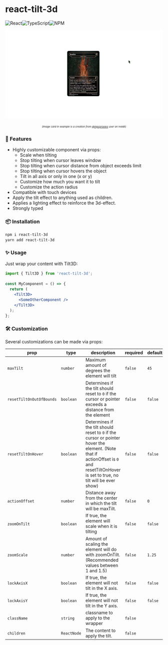 # react-tilt-3d
![React](https://img.shields.io/badge/react-%2320232a.svg?style=for-the-badge&logo=react&logoColor=%2361DAFB)![TypeScript](https://img.shields.io/badge/typescript-%23007ACC.svg?style=for-the-badge&logo=typescript&logoColor=white)![NPM](https://img.shields.io/badge/NPM-%23CB3837.svg?style=for-the-badge&logo=npm&logoColor=white)

<p align="center">
  <img src="https://raw.githubusercontent.com/danivalls/react-tilt-3d/master/assets/demogif.gif?raw=true" />
</p>
  <p align="center">
  <i style="font-size: 8px; text-align:center; width: 100%; display: inline-block;">(Image card in example is a creation from <a href="https://www.reddit.com/r/mpcproxies/comments/ydtuxu/hello_everyone_i_just_made_a_complete_fully_dark/">@mpcproxies</a> user on reddit)</i>
</p>
  

### 🚀 Features

- Highly customizable component via props:
  - Scale when tilting
  - Stop tilting when cursor leaves window
  - Stop tilting when cursor distance from object exceeds limit
  - Stop tilting when cursor hovers the object
  - Tilt in all axis or only in one (x or y)
  - Customize how much you want it to tilt
  - Customize the action radius
- Compatible with touch devices
- Apply the tilt effect to anything used as children.
- Applies a lighting effect to reinforce the 3d-effect.
- Strongly typed

### 📦 Installation

`npm i react-tilt-3d`<br/>
`yarn add react-tilt-3d`

### ✨ Usage

Just wrap your content with Tilt3D:

```jsx
import { Tilt3D } from 'react-tilt-3d';

const MyComponent = () => {
  return (
    <Tilt3D>
      <SomeOtherComponent />
    </Tilt3D>
  );
};
```

### 🛠️ Customization

Several customizations can be made via props:

| prop                     | type        | description                                                                                                                                                                              | required | default |
| ------------------------ | ----------- | ---------------------------------------------------------------------------------------------------------------------------------------------------------------------------------------- | -------- | ------- |
| `maxTilt`                | `number`    | Maximum amount of degrees the element will tilt                                                                                                                                          | `false`  | `45`    |
| `resetTiltOnOutOfBounds` | `boolean`   | Determines if the tilt should reset to `0` if the cursor or pointer exceeds a distance from the element                                                                                  | `false`  | `false` |
| `resetTiltOnHover`       | `boolean`   | Determines if the tilt should reset to `0` if the cursor or pointer hover the element. (Note that if actionOffset is `0` and resetTiltOnHover is set to true, no tilt will be ever show) | `false`  | `false` |
| `actionOffset`           | `number`    | Distance away from the center in which the tilt will be maxTilt.                                                                                                                         | `false`  | `0`     |
| `zoomOnTilt`             | `boolean`   | If true, the element will scale when it is tilting                                                                                                                                       | `false`  | `false` |
| `zoomScale`              | `number`    | Amount of scaling the element will do with zoomOnTilt. (Recommended values between 1 and 1.5)                                                                                            | `false`  | `1.25`  |
| `lockAxisX`              | `boolean`   | If true, the element will not tilt in the X axis.                                                                                                                                        | `false`  | `false` |
| `lockAxisY`              | `boolean`   | If true, the element will not tilt in the Y axis.                                                                                                                                        | `false`  | `false` |
| `className`              | `string`    | classname to apply to the wrapper                                                                                                                                                        | `false`  |         |
| `children`               | `ReactNode` | The content to apply the tilt.                                                                                                                                                           | `false`  |         |
